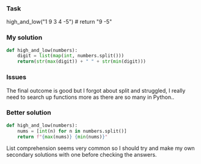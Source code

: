 ### Task
high_and_low("1 9 3 4 -5") # return "9 -5"

### My solution
```Python
def high_and_low(numbers):                                               
    digit = list(map(int, numbers.split()))
    return(str(max(digit)) + " " + str(min(digit)))
```
### Issues
The final outcome is good but I forgot about split and struggled, I really need to search up functions more as there are so many in Python..

### Better solution
```Python
def high_and_low(numbers):
    nums = [int(n) for n in numbers.split()]
    return f"{max(nums)} {min(nums)}"
```
List comprehension seems very common so I should try and make my own secondary solutions with one before checking the answers.
